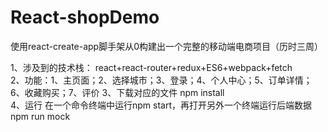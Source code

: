 # React-shopDemo
使用react-create-app脚手架从0构建出一个完整的移动端电商项目（历时三周）

1、涉及到的技术栈：
react+react-router+redux+ES6+webpack+fetch <br/>
2、功能：1、主页面；2、选择城市；3、登录；4、个人中心；5、订单详情；6、收藏购买；7、评价
3、下载对应的文件
npm install<br/>
4、运行
在一个命令终端中运行npm start，再打开另外一个终端运行后端数据 npm run mock<br/>
